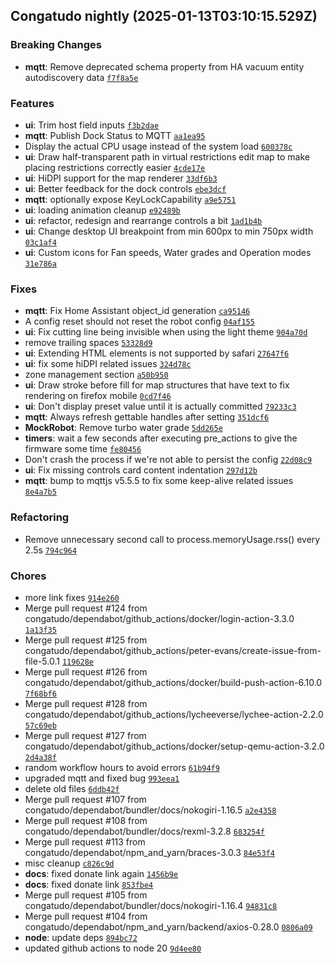 ## Congatudo nightly (2025-01-13T03:10:15.529Z)
### Breaking Changes

- **mqtt**: Remove deprecated schema property from HA vacuum entity autodiscovery data [`f7f8a5e`](https://github.com/congatudo/Congatudo/commit/f7f8a5e8f28a8f2b7cf8842a07ddc9eac5305136)

### Features

- **ui**: Trim host field inputs [`f3b2dae`](https://github.com/congatudo/Congatudo/commit/f3b2daee0d85c0643463a052208bccc28b732d12)
- **mqtt**: Publish Dock Status to MQTT [`aa1ea95`](https://github.com/congatudo/Congatudo/commit/aa1ea95fa1d375652ef98a9dd572c3a3f41f67be)
- Display the actual CPU usage instead of the system load [`600378c`](https://github.com/congatudo/Congatudo/commit/600378c23f39eb2ba0b041c7a23cd1cbe7968f1d)
- **ui**: Draw half-transparent path in virtual restrictions edit map to make placing restrictions correctly easier [`4cde17e`](https://github.com/congatudo/Congatudo/commit/4cde17e36f7b4f273b10493fe997774319baa881)
- **ui**: HiDPI support for the map renderer [`33df6b3`](https://github.com/congatudo/Congatudo/commit/33df6b30ea385db03d81244c83744260eee5caf2)
- **ui**: Better feedback for the dock controls [`ebe3dcf`](https://github.com/congatudo/Congatudo/commit/ebe3dcfc897c06f556fc445a14d2743a4a1199ff)
- **mqtt**: optionally expose KeyLockCapability [`a9e5751`](https://github.com/congatudo/Congatudo/commit/a9e5751fb85df6e9d688e49575e2f3426b969d9c)
- **ui**: loading animation cleanup [`e92489b`](https://github.com/congatudo/Congatudo/commit/e92489b4fada31c23df90d4c1cdebc1b21fdc876)
- **ui**: refactor, redesign and rearrange controls a bit [`1ad1b4b`](https://github.com/congatudo/Congatudo/commit/1ad1b4b95f0d39e4526f053d578c63bf5724d9e8)
- **ui**: Change desktop UI breakpoint from min 600px to min 750px width [`03c1af4`](https://github.com/congatudo/Congatudo/commit/03c1af40a040c7e151092f0c503bd33d0d82a01a)
- **ui**: Custom icons for Fan speeds, Water grades and Operation modes [`31e786a`](https://github.com/congatudo/Congatudo/commit/31e786a71e7db9bb8d4d3bf18e2f0d8d5b21cd73)

### Fixes

- **mqtt**: Fix Home Assistant object_id generation [`ca95146`](https://github.com/congatudo/Congatudo/commit/ca95146ca51e7912f3d1f898a5a7b8210e51b1ad)
- A config reset should not reset the robot config [`04af155`](https://github.com/congatudo/Congatudo/commit/04af155b2f6f0cec832f49cd2b461f204dca2ff0)
- **ui**: Fix cutting line being invisible when using the light theme [`904a70d`](https://github.com/congatudo/Congatudo/commit/904a70d108f27ecfb99f8571d0ec3ca63baaf6c4)
- remove trailing spaces [`53328d9`](https://github.com/congatudo/Congatudo/commit/53328d93cf7074bfe426246a0fc33d065005b426)
- **ui**: Extending HTML elements is not supported by safari [`27647f6`](https://github.com/congatudo/Congatudo/commit/27647f6fbd63fe77b30450a6c2851af1a1f8b24a)
- **ui**: fix some hiDPI related issues [`324d78c`](https://github.com/congatudo/Congatudo/commit/324d78c0f96517369780219026eb1772ad2febbf)
- zone management section [`a50b950`](https://github.com/congatudo/Congatudo/commit/a50b950a848af39e1c3bf38429b77d798ef14bdc)
- **ui**: Draw stroke before fill for map structures that have text to fix rendering on firefox mobile [`0cd7f46`](https://github.com/congatudo/Congatudo/commit/0cd7f46903e8b87dcd802386e53d64d3c9e01c44)
- **ui**: Don't display preset value until it is actually committed [`79233c3`](https://github.com/congatudo/Congatudo/commit/79233c3b44bf5f68b0cd0a40100e53ee5de6f99b)
- **mqtt**: Always refresh gettable handles after setting [`351dcf6`](https://github.com/congatudo/Congatudo/commit/351dcf674667410e217c75658fb3cec1697bf50b)
- **MockRobot**: Remove turbo water grade [`5dd265e`](https://github.com/congatudo/Congatudo/commit/5dd265e54ab7c23c3e4f460b10bdcfd71a2ed2fe)
- **timers**: wait a few seconds after executing pre_actions to give the firmware some time [`fe80456`](https://github.com/congatudo/Congatudo/commit/fe80456972209736150334c93fb4dc5fca162226)
- Don't crash the process if we're not able to persist the config [`22d08c9`](https://github.com/congatudo/Congatudo/commit/22d08c9cb6b68b1e3dd6b1d6ba7847c24f692344)
- **ui**: Fix missing controls card content indentation [`297d12b`](https://github.com/congatudo/Congatudo/commit/297d12b41f6357f7eaebfead283dc494f134a6ae)
- **mqtt**: bump to mqttjs v5.5.5 to fix some keep-alive related issues [`8e4a7b5`](https://github.com/congatudo/Congatudo/commit/8e4a7b54f6fc2ec9ccadd003b494097ede8524b7)

### Refactoring

- Remove unnecessary second call to process.memoryUsage.rss() every 2.5s [`794c964`](https://github.com/congatudo/Congatudo/commit/794c964ee994bcc248db71bb5060e3eb39174952)

### Chores

- more link fixes [`914e260`](https://github.com/congatudo/Congatudo/commit/914e26090c6f0ada616d7757ec1b4fb9e8d6fadd)
- Merge pull request #124 from congatudo/dependabot/github_actions/docker/login-action-3.3.0 [`1a13f35`](https://github.com/congatudo/Congatudo/commit/1a13f354b41b72550377bce70f10475414de1465)
- Merge pull request #125 from congatudo/dependabot/github_actions/peter-evans/create-issue-from-file-5.0.1 [`119628e`](https://github.com/congatudo/Congatudo/commit/119628e5ba54594ba17a2487a3ab433152ae66b5)
- Merge pull request #126 from congatudo/dependabot/github_actions/docker/build-push-action-6.10.0 [`7f68bf6`](https://github.com/congatudo/Congatudo/commit/7f68bf6d43429bda0d7e6acb72f63adcc38ec167)
- Merge pull request #128 from congatudo/dependabot/github_actions/lycheeverse/lychee-action-2.2.0 [`57c69eb`](https://github.com/congatudo/Congatudo/commit/57c69ebfad6f55e481522fa86c1fd6e3e2ca6031)
- Merge pull request #127 from congatudo/dependabot/github_actions/docker/setup-qemu-action-3.2.0 [`2d4a38f`](https://github.com/congatudo/Congatudo/commit/2d4a38fdc89919fedf988d4bbe75667f2d1a911d)
- random workflow hours to avoid errors [`61b94f9`](https://github.com/congatudo/Congatudo/commit/61b94f93b9ac3a003f4bd65a43067a7df214a5ec)
- upgraded mqtt and fixed bug [`993eea1`](https://github.com/congatudo/Congatudo/commit/993eea1dee520aa84d0284a8af30ce85c3d52e96)
- delete old files [`6ddb42f`](https://github.com/congatudo/Congatudo/commit/6ddb42fea0bd7d0ef547002d26ab5464f3bb834b)
- Merge pull request #107 from congatudo/dependabot/bundler/docs/nokogiri-1.16.5 [`a2e4358`](https://github.com/congatudo/Congatudo/commit/a2e43583569fecd19d51ead1a085ebcc98347017)
- Merge pull request #108 from congatudo/dependabot/bundler/docs/rexml-3.2.8 [`683254f`](https://github.com/congatudo/Congatudo/commit/683254fceda69a2b770d520a2d8d5ef3d7e455fd)
- Merge pull request #113 from congatudo/dependabot/npm_and_yarn/braces-3.0.3 [`84e53f4`](https://github.com/congatudo/Congatudo/commit/84e53f4a81ce1ed52b7182319405eadf0c4d5397)
- misc cleanup [`c826c9d`](https://github.com/congatudo/Congatudo/commit/c826c9de9243270c7c5ba27831802e4ccdb0e35a)
- **docs**: fixed donate link again [`1456b9e`](https://github.com/congatudo/Congatudo/commit/1456b9eccda88e39aaf1684333d3d51f34fd4f55)
- **docs**: fixed donate link [`853fbe4`](https://github.com/congatudo/Congatudo/commit/853fbe4400376bb80bf254e7607a318e51c6f11f)
- Merge pull request #105 from congatudo/dependabot/bundler/docs/nokogiri-1.16.4 [`94831c8`](https://github.com/congatudo/Congatudo/commit/94831c8506f16fc7f5191768dfeb04ddd68f3e31)
- Merge pull request #104 from congatudo/dependabot/npm_and_yarn/backend/axios-0.28.0 [`0806a09`](https://github.com/congatudo/Congatudo/commit/0806a09f913e0a8f0527d5c31e1b6e058d668bcb)
- **node**: update deps [`894bc72`](https://github.com/congatudo/Congatudo/commit/894bc727c755a810cc01fed36b632d24b52da245)
- updated github actions to node 20 [`9d4ee80`](https://github.com/congatudo/Congatudo/commit/9d4ee809ca0c1cbb640d54dd0c92b02eaad8788e)
